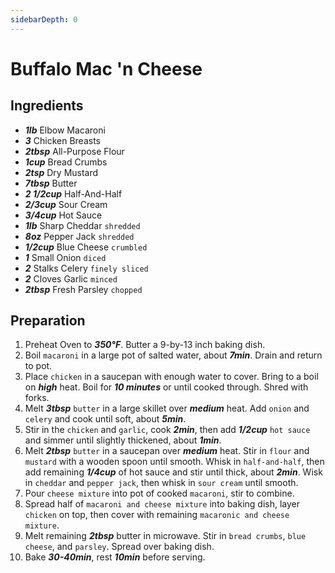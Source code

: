 ```yaml
---
sidebarDepth: 0
---
```


# Buffalo Mac 'n Cheese
## Ingredients

+ ___1lb___ Elbow Macaroni
+ ___3___ Chicken Breasts
+ ___2tbsp___ All-Purpose Flour
+ ___1cup___ Bread Crumbs
+ ___2tsp___ Dry Mustard
+ ___7tbsp___ Butter
+ ___2 1/2cup___ Half-And-Half
+ ___2/3cup___ Sour Cream
+ ___3/4cup___ Hot Sauce
+ ___1lb___ Sharp Cheddar `shredded`
+ ___8oz___ Pepper Jack `shredded`
+ ___1/2cup___ Blue Cheese `crumbled`
+ ___1___ Small Onion `diced`
+ ___2___ Stalks Celery `finely sliced`
+ ___2___ Cloves Garlic `minced`
+ ___2tbsp___ Fresh Parsley `chopped`

## Preparation

1. Preheat Oven to ___350°F___. Butter a 9-by-13 inch baking dish.
2. Boil `macaroni` in a large pot of salted water, about ___7min___. Drain and return to pot.
3. Place `chicken` in a saucepan with enough water to cover. Bring to a boil on ___high___ heat. Boil for ___10 minutes___ or until cooked through. Shred with forks.
4. Melt ___3tbsp___ `butter` in a large skillet over ___medium___ heat. Add `onion` and `celery` and cook until soft, about ___5min___.
5. Stir in the `chicken` and `garlic`, cook ___2min___, then add ___1/2cup___ `hot sauce` and simmer until slightly thickened, about ___1min___.
6. Melt ___2tbsp___ `butter` in a saucepan over ___medium___ heat. Stir in `flour` and `mustard` with a wooden spoon until smooth. Whisk in `half-and-half`, then add remaining ___1/4cup___ of hot sauce and stir until thick, about ___2min___. Wisk in `cheddar` and `pepper jack`, then whisk in `sour cream` until smooth.
7. Pour `cheese mixture` into pot of cooked `macaroni`, stir to combine.
8. Spread half of `macaroni and cheese mixture` into baking dish, layer `chicken` on top, then cover with remaining `macaronic and cheese mixture`.
9. Melt remaining ___2tbsp___ butter in microwave. Stir in `bread crumbs`, `blue cheese`, and `parsley`. Spread over baking dish.
10. Bake ___30-40min___, rest ___10min___ before serving.